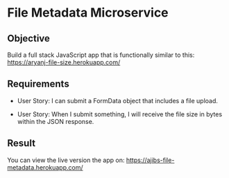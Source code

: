 # File Metadata Microservice


## Objective

Build a full stack JavaScript app that is functionally similar to this: https://aryanj-file-size.herokuapp.com/


## Requirements

* User Story: I can submit a FormData object that includes a file upload.

* User Story: When I submit something, I will receive the file size in bytes within the JSON response.


## Result

You can view the live version the app on: https://ajibs-file-metadata.herokuapp.com/

